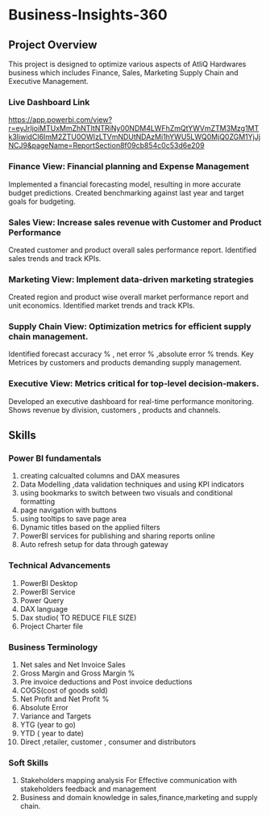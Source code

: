 # Business-Insights-360   

##  Project Overview
This project is designed to optimize various aspects of AtliQ Hardwares business which includes Finance, Sales, Marketing Supply Chain and Executive Management.

### Live Dashboard Link 
https://app.powerbi.com/view?r=eyJrIjoiMTUxMmZhNTItNTRiNy00NDM4LWFhZmQtYWVmZTM3Mzg1MTk3IiwidCI6ImM2ZTU0OWIzLTVmNDUtNDAzMi1hYWU5LWQ0MjQ0ZGM1YjJjNCJ9&pageName=ReportSection8f09cb854c0c53d6e209


### Finance View: Financial planning and Expense Management
Implemented a financial forecasting model, resulting in more accurate budget predictions.
Created benchmarking against last year and target goals for budgeting.
    
### Sales View: Increase sales revenue with Customer and Product Performance
Created customer and product  overall sales performance report.
Identified sales trends and track KPIs.

### Marketing View: Implement data-driven marketing strategies
Created  region and product wise  overall market performance report and unit economics. 
Identified  market trends and track KPIs.
    
### Supply Chain View: Optimization metrics for efficient supply chain management.
Identified forecast accuracy % , net error % ,absolute error %  trends.
Key Metrices by customers and products demanding supply management.

### Executive View: Metrics critical for top-level decision-makers.
Developed an executive dashboard for real-time performance monitoring.
Shows revenue by division, customers , products and channels.

 
## Skills
  ### Power BI fundamentals
  1. creating calcualted columns and DAX measures
  2. Data Modelling ,data validation techniques and using KPI indicators
  3. using bookmarks to switch between two visuals and conditional formatting
  4. page navigation with buttons
  5. using tooltips to save page area
  6. Dynamic titles based on the applied filters
  7. PowerBI services for publishing and sharing reports online
  8. Auto refresh setup for data through gateway

  ### Technical Advancements
  1. PowerBI Desktop
  2. PowerBI Service
  3. Power Query
  4. DAX language
  5. Dax studio( TO REDUCE FILE SIZE)
  6. Project Charter file
 
 ### Business Terminology
 1. Net sales and Net Invoice Sales 
 2. Gross Margin and Gross Margin %
 3. Pre invoice deductions and Post invoice deductions
 4. COGS(cost of goods sold)
 5. Net Profit and Net Profit %
 6. Absolute Error
 7. Variance and Targets
 8. YTG (year to go)
 9. YTD ( year to date)
 10. Direct ,retailer, customer , consumer and distributors
 
 ### Soft Skills
 1. Stakeholders mapping analysis For Effective communication with stakeholders feedback and management
 2. Business and domain knowledge in sales,finance,marketing and supply chain.

